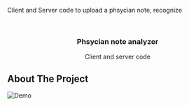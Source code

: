 Client and Server code to upload a phsycian note, recognize 


<a name="readme-top"></a>



<!-- PROJECT LOGO -->
<br />
<div align="center">
  

  <h3 align="center">Phsycian note analyzer</h3>

  <p align="center">
    Client and server code
    <br />
   
  </p>
</div>



<!-- TABLE OF CONTENTS -->




<!-- ABOUT THE PROJECT -->
## About The Project
![Demo](demo/demo.gif)


